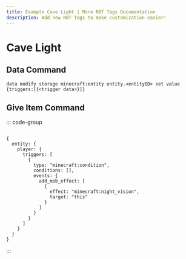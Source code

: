```yaml
---
title: Example Cave Light | More NBT Tags Documentation
description: Add new NBT Tags to make customization easier!
---
```


# Cave Light

## Data Command

```mcfunction
data modify storage minecraft:entity entity.<entityID> set value {triggers:[{<trigger data>}]}
```

## Give Item Command

::: code-group

```mcfunction [mcfunction]

```

```snbt [snbt]
{
  entity: {
    player: {
      triggers: [
        {
          type: "minecraft:condition",
          conditions: [],
          events: {
            add_mob_effect: [
              {
                effect: "minecraft:night_vision",
                target: "this"
              }
            ]
          }
        }
      ]
    }
  }
}
```

:::
